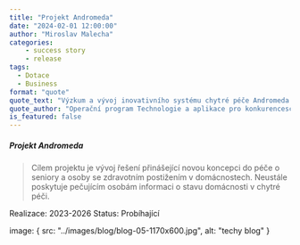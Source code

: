 ```yaml
---
title: "Projekt Andromeda"
date: "2024-02-01 12:00:00"
author: "Miroslav Malecha"
categories:
    - success story
    - release
tags:
  - Dotace
  - Business
format: "quote"
quote_text: "Výzkum a vývoj inovativního systému chytré péče Andromeda."
quote_author: "Operační program Technologie a aplikace pro konkurenceschopnost"
is_featured: false
---
```


##### Projekt Andromeda

> Cílem projektu je vývoj řešení přinášející novou koncepci do péče o seniory a osoby
> se zdravotním postižením v domácnostech. Neustále poskytuje pečujícím osobám informaci o stavu
> domácnosti v chytré péči.

Realizace: 2023-2026
Status: Probíhající

image: { src: "../images/blog/blog-05-1170x600.jpg", alt: "techy blog" }
